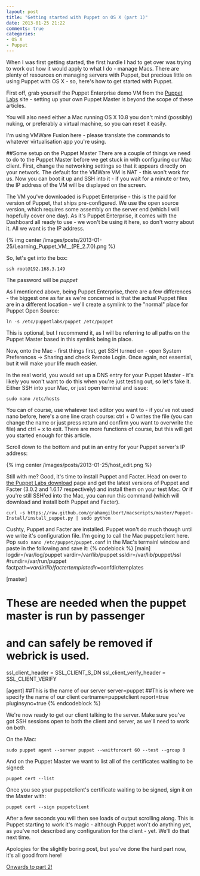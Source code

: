 ```yaml
---
layout: post
title: "Getting started with Puppet on OS X (part 1)"
date: 2013-01-25 21:22
comments: true
categories: 
- OS X
- Puppet
---
```

When I was first getting started, the first hurdle I had to get over was trying to work out how it would apply to what I do - manage Macs. There are plenty of resources on managing servers with Puppet, but precious little on using Puppet with OS X - so, here's how to get started with Puppet.
<!-- more -->
First off, grab yourself the Puppet Enterprise demo VM from the [Puppet Labs](http://puppetlabs.com) site - setting up your own Puppet Master is beyond the scope of these articles.

You will also need either a Mac running OS X 10.8 you don't mind (possibly) nuking, or preferably a virtual machine, so you can reset it easily.

I'm using VMWare Fusion here - please translate the commands to whatever virtualisation app you're using.

##Some setup on the Puppet Master
There are a couple of things we need to do to the Puppet Master before we get stuck in with configuring our Mac client. First, change the networking settings so that it appears directly on your network. The default for the VMWare VM is NAT - this won't work for us. Now you can boot it up and SSH into it - if you wait for a minute or two, the IP address of the VM will be displayed on the screen.

The VM you've downloaded is Puppet Enterprise - this is the paid for version of Puppet, that ships pre-configured. We use the open source version, which requires some assembly on the server end (which I will hopefully cover one day). As it's Puppet Enterprise, it comes with the Dashboard all ready to use - we won't be using it here, so don't worry about it. All we want is the IP address.

{% img center /images/posts/2013-01-25/Learning_Puppet_VM__(PE_2.7.0).png  %}

So, let's get into the box:

	ssh root@192.168.3.149
	
The password will be _puppet_

As I mentioned above, being Puppet Enterprise, there are a few differences - the biggest one as far as we're concerned is that the actual Puppet files are in a different location - we'll create a symlink to the "normal" place for Puppet Open Source:

	ln -s /etc/puppetlabs/puppet /etc/puppet

This is optional, but I recommend it, as I will be referring to all paths on the Puppet Master based in this symlink being in place.

Now, onto the Mac - first things first, get SSH turned on - open System Preferences -> Sharing and check Remote Login. Once again, not essential, but it will make your life much easier.

In the real world, you would set up a DNS entry for your Puppet Master - it's likely you won't want to do this when you're just testing out, so let's fake it. Either SSH into your Mac, or just open terminal and issue:

	sudo nano /etc/hosts

You can of course, use whatever text editor you want to - if you've not used nano before, here's a one line crash course: ctrl + O writes the file (you can change the name or just press return and confirm you want to overwrite the file) and ctrl + x to exit. There are more functions of course, but this will get you started enough for this article.

Scroll down to the bottom and put in an entry for your Puppet server's IP address:

{% img center /images/posts/2013-01-25/host_edit.png  %}

Still with me? Good, it's time to install Puppet and Facter. Head on over to [the Puppet Labs download](http://downloads.puppetlabs.com/mac) page and get the latest versions of Puppet and Facter (3.0.2 and 1.6.17 respectively) and install them on your test Mac. Or if you're still SSH'ed into the Mac, you can run this command (which will download and install both Puppet and Facter).

	curl -s https://raw.github.com/grahamgilbert/macscripts/master/Puppet-Install/install_puppet.py | sudo python
	
Cushty, Puppet and Facter are installed. Puppet won't do much though until we write it's configuration file. I'm going to call the Mac puppetclient here.  Pop ``sudo nano /etc/puppet/puppet.conf`` in the Mac's termainl window and paste in the following and save it:
{% codeblock %}
[main]
logdir=/var/log/puppet
vardir=/var/lib/puppet
ssldir=/var/lib/puppet/ssl
#rundir=/var/run/puppet
factpath=$vardir/lib/facter
templatedir=$confdir/templates

[master]
# These are needed when the puppet master is run by passenger
# and can safely be removed if webrick is used.
ssl_client_header = SSL_CLIENT_S_DN 
ssl_client_verify_header = SSL_CLIENT_VERIFY

[agent]
##This is the name of our server
server=puppet
##This is where we specify the name of our client
certname=puppetclient
report=true
pluginsync=true
{% endcodeblock %}

We're now ready to get our client talking to the server. Make sure you've got SSH sessions open to both the client and server, as we'll need to work on both.

On the Mac:

	sudo puppet agent --server puppet --waitforcert 60 --test --group 0
	
And on the Puppet Master we want to list all of the certificates waiting to be signed:
	
	puppet cert --list
	
Once you see your puppetclient's certificate waiting to be signed, sign it on the Master with:

	puppet cert --sign puppetclient
	
After a few seconds you will then see loads of output scrolling along. This is Puppet starting to work it's magic - although Puppet won't do anything yet, as you've not described any configuration for the client - yet. We'll do that next time. 

Apologies for the slightly boring post, but you've done the hard part now, it's all good from here!

[Onwards to part 2!](/blog/2013/01/27/getting-started-with-puppet-on-os-x-part-2/)